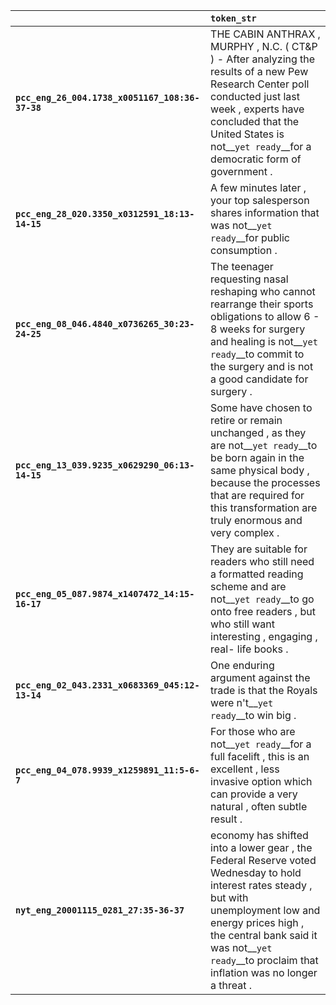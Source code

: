 |                                                 | `token_str`                                                                                                                                                                                                                                                         |
|:------------------------------------------------|:--------------------------------------------------------------------------------------------------------------------------------------------------------------------------------------------------------------------------------------------------------------------|
| **`pcc_eng_26_004.1738_x0051167_108:36-37-38`** | THE CABIN ANTHRAX , MURPHY , N.C. ( CT&P ) - After analyzing the results of a new Pew Research Center poll conducted just last week , experts have concluded that the United States is not__``yet ready``__for a democratic form of government .                    |
| **`pcc_eng_28_020.3350_x0312591_18:13-14-15`**  | A few minutes later , your top salesperson shares information that was not__``yet ready``__for public consumption .                                                                                                                                                 |
| **`pcc_eng_08_046.4840_x0736265_30:23-24-25`**  | The teenager requesting nasal reshaping who cannot rearrange their sports obligations to allow 6 - 8 weeks for surgery and healing is not__``yet ready``__to commit to the surgery and is not a good candidate for surgery .                                        |
| **`pcc_eng_13_039.9235_x0629290_06:13-14-15`**  | Some have chosen to retire or remain unchanged , as they are not__``yet ready``__to be born again in the same physical body , because the processes that are required for this transformation are truly enormous and very complex .                                 |
| **`pcc_eng_05_087.9874_x1407472_14:15-16-17`**  | They are suitable for readers who still need a formatted reading scheme and are not__``yet ready``__to go onto free readers , but who still want interesting , engaging , real- life books .                                                                        |
| **`pcc_eng_02_043.2331_x0683369_045:12-13-14`** | One enduring argument against the trade is that the Royals were n't__``yet ready``__to win big .                                                                                                                                                                    |
| **`pcc_eng_04_078.9939_x1259891_11:5-6-7`**     | For those who are not__``yet ready``__for a full facelift , this is an excellent , less invasive option which can provide a very natural , often subtle result .                                                                                                    |
| **`nyt_eng_20001115_0281_27:35-36-37`**         | economy has shifted into a lower gear , the Federal Reserve voted Wednesday to hold interest rates steady , but with unemployment low and energy prices high , the central bank said it was not__``yet ready``__to proclaim that inflation was no longer a threat . |